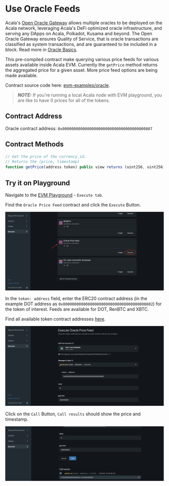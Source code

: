 # Use Oracle Feeds

Acala's [Open Oracle Gateway](https://wiki.acala.network/learn/basics/oracle) allows multiple oracles to be deployed on the Acala network, leveraging Acala's DeFi optimized oracle infrastructure, and serving any DApps on Acala, Polkadot, Kusama and beyond. The Open Oracle Gateway ensures Quality of Service, that is oracle transactions are classified as system transactions, and are guaranteed to be included in a block. Read more in [Oracle Basics](https://wiki.acala.network/learn/basics/oracle).

This pre-compiled contract make querying various price feeds for various assets available inside Acala EVM. Currently the `getPrice` method returns the aggregated price for a given asset. More price feed options are being made available.

Contract source code here: [evm-examples/oracle](https://github.com/AcalaNetwork/evm-examples/tree/master/oracle).

> _**NOTE:**_ If you're running a local Acala node with EVM playground, you are like to have 0 prices for all of the tokens.

## Contract Address

Oracle contract address: `0x0000000000000000000000000000000000000807`

## Contract Methods

```javascript
// Get the price of the currency_id.
// Returns the (price, timestamp)
function getPrice(address token) public view returns (uint256, uint256);
```

## Try it on Playground

Navigate to the [EVM Playground](https://evm.acala.network/#/execute) - `Execute tab`.

Find the `Oracle Price Feed` contract and click the `Execute` Button.

![](../../../../.gitbook/assets/screen-shot-2021-02-03-at-12.55.05-pm%20%281%29.png)

In the `token: address` field, enter the ERC20 contract address \(in the example DOT address as `0x0000000000000000000000000000000000000802`\) for the token of interest. Feeds are available for DOT, RenBTC and XBTC.

Find all available token contract addresses [here](https://wiki.acala.network/build/development-guide/smart-contracts/advanced/use-native-tokens).

![](../../../../.gitbook/assets/screen-shot-2021-02-03-at-12.27.16-pm.png)

Click on the `Call` Button, `Call results` should show the price and timestamp.

![](../../../../.gitbook/assets/screen-shot-2021-02-03-at-12.27.29-pm.png)

